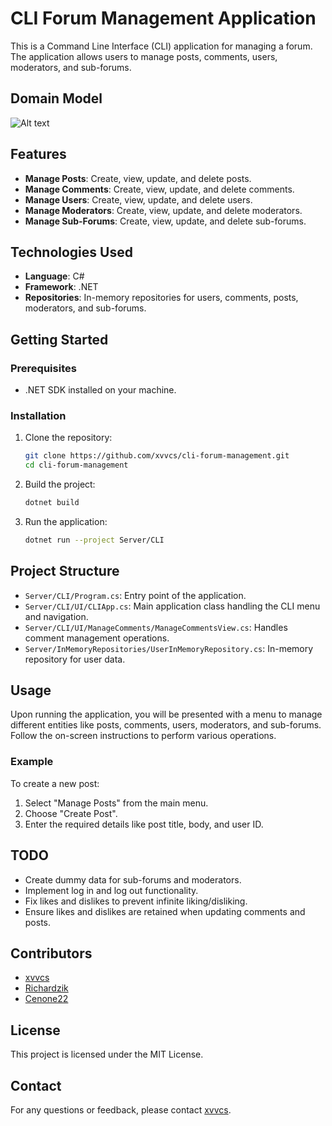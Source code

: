 # CLI Forum Management Application

This is a Command Line Interface (CLI) application for managing a forum. The application allows users to manage posts, comments, users, moderators, and sub-forums.

## Domain Model
![Alt text](https://raw.githubusercontent.com/xvvcs/DNP3XAssignment1/master/DomainModelAssigment1.png)
## Features

- **Manage Posts**: Create, view, update, and delete posts.
- **Manage Comments**: Create, view, update, and delete comments.
- **Manage Users**: Create, view, update, and delete users.
- **Manage Moderators**: Create, view, update, and delete moderators.
- **Manage Sub-Forums**: Create, view, update, and delete sub-forums.

## Technologies Used

- **Language**: C#
- **Framework**: .NET
- **Repositories**: In-memory repositories for users, comments, posts, moderators, and sub-forums.

## Getting Started

### Prerequisites

- .NET SDK installed on your machine.

### Installation

1. Clone the repository:
    ```sh
    git clone https://github.com/xvvcs/cli-forum-management.git
    cd cli-forum-management
    ```

2. Build the project:
    ```sh
    dotnet build
    ```

3. Run the application:
    ```sh
    dotnet run --project Server/CLI
    ```

## Project Structure

- `Server/CLI/Program.cs`: Entry point of the application.
- `Server/CLI/UI/CLIApp.cs`: Main application class handling the CLI menu and navigation.
- `Server/CLI/UI/ManageComments/ManageCommentsView.cs`: Handles comment management operations.
- `Server/InMemoryRepositories/UserInMemoryRepository.cs`: In-memory repository for user data.

## Usage

Upon running the application, you will be presented with a menu to manage different entities like posts, comments, users, moderators, and sub-forums. Follow the on-screen instructions to perform various operations.

### Example

To create a new post:
1. Select "Manage Posts" from the main menu.
2. Choose "Create Post".
3. Enter the required details like post title, body, and user ID.

## TODO

- Create dummy data for sub-forums and moderators.
- Implement log in and log out functionality.
- Fix likes and dislikes to prevent infinite liking/disliking.
- Ensure likes and dislikes are retained when updating comments and posts.


## Contributors

- [xvvcs](https://github.com/xvvcs)
- [Richardzik](https://github.com/Richardzik)
- [Cenone22](https://github.com/Cenone22)

## License

This project is licensed under the MIT License.

## Contact

For any questions or feedback, please contact [xvvcs](https://github.com/xvvcs).


